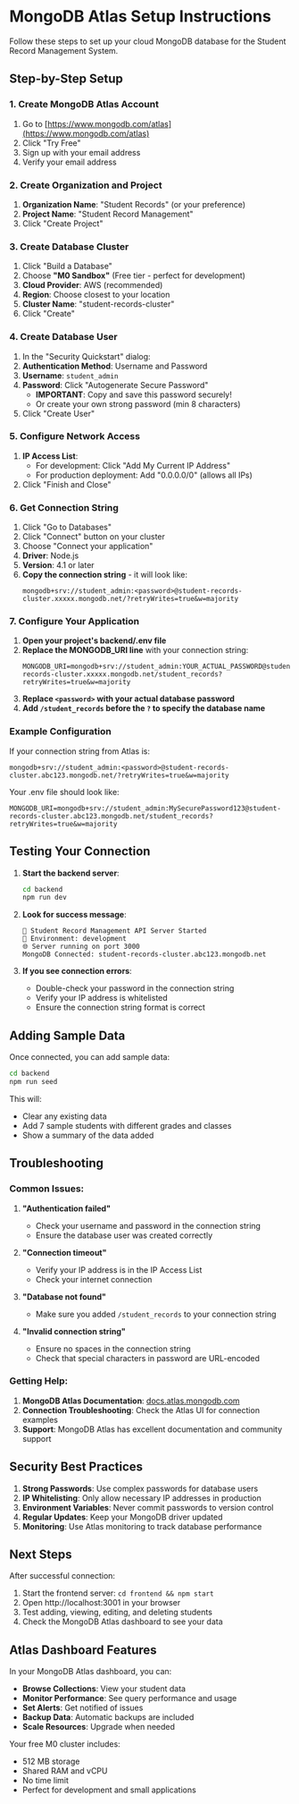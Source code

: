 # MongoDB Atlas Setup Instructions

Follow these steps to set up your cloud MongoDB database for the Student Record Management System.

## Step-by-Step Setup

### 1. Create MongoDB Atlas Account
1. Go to [https://www.mongodb.com/atlas](https://www.mongodb.com/atlas)
2. Click "Try Free"
3. Sign up with your email address
4. Verify your email address

### 2. Create Organization and Project
1. **Organization Name**: "Student Records" (or your preference)
2. **Project Name**: "Student Record Management"
3. Click "Create Project"

### 3. Create Database Cluster
1. Click "Build a Database"
2. Choose **"M0 Sandbox"** (Free tier - perfect for development)
3. **Cloud Provider**: AWS (recommended)
4. **Region**: Choose closest to your location
5. **Cluster Name**: "student-records-cluster"
6. Click "Create"

### 4. Create Database User
1. In the "Security Quickstart" dialog:
2. **Authentication Method**: Username and Password
3. **Username**: `student_admin`
4. **Password**: Click "Autogenerate Secure Password" 
   - **IMPORTANT**: Copy and save this password securely!
   - Or create your own strong password (min 8 characters)
5. Click "Create User"

### 5. Configure Network Access
1. **IP Access List**: 
   - For development: Click "Add My Current IP Address"
   - For production deployment: Add "0.0.0.0/0" (allows all IPs)
2. Click "Finish and Close"

### 6. Get Connection String
1. Click "Go to Databases"
2. Click "Connect" button on your cluster
3. Choose "Connect your application"
4. **Driver**: Node.js
5. **Version**: 4.1 or later
6. **Copy the connection string** - it will look like:
   ```
   mongodb+srv://student_admin:<password>@student-records-cluster.xxxxx.mongodb.net/?retryWrites=true&w=majority
   ```

### 7. Configure Your Application

1. **Open your project's backend/.env file**
2. **Replace the MONGODB_URI line** with your connection string:
   ```env
   MONGODB_URI=mongodb+srv://student_admin:YOUR_ACTUAL_PASSWORD@student-records-cluster.xxxxx.mongodb.net/student_records?retryWrites=true&w=majority
   ```
3. **Replace `<password>` with your actual database password**
4. **Add `/student_records` before the `?` to specify the database name**

### Example Configuration

If your connection string from Atlas is:
```
mongodb+srv://student_admin:<password>@student-records-cluster.abc123.mongodb.net/?retryWrites=true&w=majority
```

Your .env file should look like:
```env
MONGODB_URI=mongodb+srv://student_admin:MySecurePassword123@student-records-cluster.abc123.mongodb.net/student_records?retryWrites=true&w=majority
```

## Testing Your Connection

1. **Start the backend server**:
   ```bash
   cd backend
   npm run dev
   ```

2. **Look for success message**:
   ```
   🚀 Student Record Management API Server Started
   📍 Environment: development
   🌐 Server running on port 3000
   MongoDB Connected: student-records-cluster.abc123.mongodb.net
   ```

3. **If you see connection errors**:
   - Double-check your password in the connection string
   - Verify your IP address is whitelisted
   - Ensure the connection string format is correct

## Adding Sample Data

Once connected, you can add sample data:

```bash
cd backend
npm run seed
```

This will:
- Clear any existing data
- Add 7 sample students with different grades and classes
- Show a summary of the data added

## Troubleshooting

### Common Issues:

1. **"Authentication failed"**
   - Check your username and password in the connection string
   - Ensure the database user was created correctly

2. **"Connection timeout"**
   - Verify your IP address is in the IP Access List
   - Check your internet connection

3. **"Database not found"**
   - Make sure you added `/student_records` to your connection string

4. **"Invalid connection string"**
   - Ensure no spaces in the connection string
   - Check that special characters in password are URL-encoded

### Getting Help:

1. **MongoDB Atlas Documentation**: [docs.atlas.mongodb.com](https://docs.atlas.mongodb.com)
2. **Connection Troubleshooting**: Check the Atlas UI for connection examples
3. **Support**: MongoDB Atlas has excellent documentation and community support

## Security Best Practices

1. **Strong Passwords**: Use complex passwords for database users
2. **IP Whitelisting**: Only allow necessary IP addresses in production
3. **Environment Variables**: Never commit passwords to version control
4. **Regular Updates**: Keep your MongoDB driver updated
5. **Monitoring**: Use Atlas monitoring to track database performance

## Next Steps

After successful connection:
1. Start the frontend server: `cd frontend && npm start`
2. Open http://localhost:3001 in your browser
3. Test adding, viewing, editing, and deleting students
4. Check the MongoDB Atlas dashboard to see your data

## Atlas Dashboard Features

In your MongoDB Atlas dashboard, you can:
- **Browse Collections**: View your student data
- **Monitor Performance**: See query performance and usage
- **Set Alerts**: Get notified of issues
- **Backup Data**: Automatic backups are included
- **Scale Resources**: Upgrade when needed

Your free M0 cluster includes:
- 512 MB storage
- Shared RAM and vCPU
- No time limit
- Perfect for development and small applications
